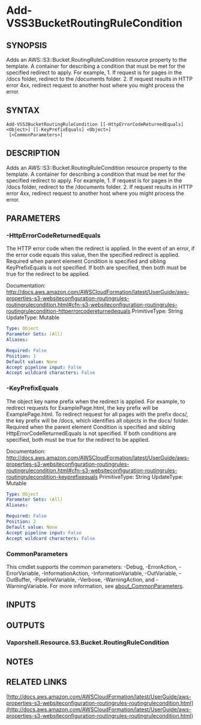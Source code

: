# Add-VSS3BucketRoutingRuleCondition

## SYNOPSIS
Adds an AWS::S3::Bucket.RoutingRuleCondition resource property to the template.
A container for describing a condition that must be met for the specified redirect to apply.
For example, 1.
If request is for pages in the /docs folder, redirect to the /documents folder.
2.
If request results in HTTP error 4xx, redirect request to another host where you might process the error.

## SYNTAX

```
Add-VSS3BucketRoutingRuleCondition [[-HttpErrorCodeReturnedEquals] <Object>] [[-KeyPrefixEquals] <Object>]
 [<CommonParameters>]
```

## DESCRIPTION
Adds an AWS::S3::Bucket.RoutingRuleCondition resource property to the template.
A container for describing a condition that must be met for the specified redirect to apply.
For example, 1.
If request is for pages in the /docs folder, redirect to the /documents folder.
2.
If request results in HTTP error 4xx, redirect request to another host where you might process the error.

## PARAMETERS

### -HttpErrorCodeReturnedEquals
The HTTP error code when the redirect is applied.
In the event of an error, if the error code equals this value, then the specified redirect is applied.
Required when parent element Condition is specified and sibling KeyPrefixEquals is not specified.
If both are specified, then both must be true for the redirect to be applied.

Documentation: http://docs.aws.amazon.com/AWSCloudFormation/latest/UserGuide/aws-properties-s3-websiteconfiguration-routingrules-routingrulecondition.html#cfn-s3-websiteconfiguration-routingrules-routingrulecondition-httperrorcodereturnedequals
PrimitiveType: String
UpdateType: Mutable

```yaml
Type: Object
Parameter Sets: (All)
Aliases:

Required: False
Position: 1
Default value: None
Accept pipeline input: False
Accept wildcard characters: False
```

### -KeyPrefixEquals
The object key name prefix when the redirect is applied.
For example, to redirect requests for ExamplePage.html, the key prefix will be ExamplePage.html.
To redirect request for all pages with the prefix docs/, the key prefix will be /docs, which identifies all objects in the docs/ folder.
Required when the parent element Condition is specified and sibling HttpErrorCodeReturnedEquals is not specified.
If both conditions are specified, both must be true for the redirect to be applied.

Documentation: http://docs.aws.amazon.com/AWSCloudFormation/latest/UserGuide/aws-properties-s3-websiteconfiguration-routingrules-routingrulecondition.html#cfn-s3-websiteconfiguration-routingrules-routingrulecondition-keyprefixequals
PrimitiveType: String
UpdateType: Mutable

```yaml
Type: Object
Parameter Sets: (All)
Aliases:

Required: False
Position: 2
Default value: None
Accept pipeline input: False
Accept wildcard characters: False
```

### CommonParameters
This cmdlet supports the common parameters: -Debug, -ErrorAction, -ErrorVariable, -InformationAction, -InformationVariable, -OutVariable, -OutBuffer, -PipelineVariable, -Verbose, -WarningAction, and -WarningVariable. For more information, see [about_CommonParameters](http://go.microsoft.com/fwlink/?LinkID=113216).

## INPUTS

## OUTPUTS

### Vaporshell.Resource.S3.Bucket.RoutingRuleCondition
## NOTES

## RELATED LINKS

[http://docs.aws.amazon.com/AWSCloudFormation/latest/UserGuide/aws-properties-s3-websiteconfiguration-routingrules-routingrulecondition.html](http://docs.aws.amazon.com/AWSCloudFormation/latest/UserGuide/aws-properties-s3-websiteconfiguration-routingrules-routingrulecondition.html)


